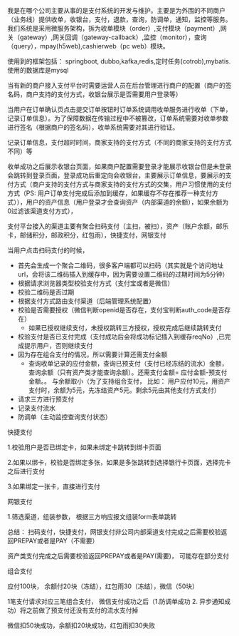 我是在哪个公司主要从事的是支付系统的开发与维护。主要是为外围的不同商户（业务线）提供收单，收银台，支付，退款，查询，防调单，通知，监控等服务。 我们系统是采用微服务架构，拆为收单模块（order）,支付模块（payment）,网关（gateway）,网关回调（gateway-callback）,监控（monitor），查询（query），mpay(h5web),cashierweb（pc web）模块。

使用到的框架包括： springboot, dubbo,kafka,redis,定时任务(cotrob),mybatis.使用的数据库是mysql



当有新的商户接入支付平台时需要运营人员在后台管理进行商户的配置（商户的签名码，商户支持的支付方式，收银台展示是否需要用户登录等）



当用户在订单确认页点击提交订单按钮时订单系统调用收单服务进行收单（下单，记录订单信息）。为了保障数据在传输过程中不被篡改，订单系统需要对收单参数进行签名（根据商户的签名码），收单系统需要对其进行验证。

记录订单信息，支付超时时间，商家支持的支付方式（不同的商家支持的支付方式不同）等



收单成功之后展示收银台页面，如果商户配置需要登录才能展示收银台但是未登录会跳转到登录页面，登录成功后重定向会收银台，主要展示订单信息，要展示的支付方式（商户支持的支付方式与商家支持的支付方式的交集，用户习惯使用的支付方式（PS: 用户订单支付完成后添加到缓存，如果缓存不存在推荐一种支付方式）），用户的资产信息（用户登录才会查询资产（内部渠道的余额），如果余额为0过滤该渠道支付方式），

支付平台接入的渠道主要有聚合扫码支付（主扫，被扫），资产（账户余额，邮乐卡，邮储积分，邮政积分，红包雨），快捷支付，网银支付



当用户点击扫码支付的时候，

- 首先会生成一个聚合二维码，很多客户端都可以扫码（其实就是个访问地址url，会将该二维码插入到缓存中，因为需要设置二维码的过期时间为5分钟）
- 根据请求浏览器类型校验支付方式（支付宝或者是微信）
- 校验二维码是否过期
- 根据支付方式路由支付渠道（后端管理系统配置）
- 校验是否需要授权（微信判断openid是否存在，支付宝判断auth_code是否存在）
  - 如果已授权继续支付，未授权跳转三方授权，授权完成后继续跳转支付
- 校验支付是否已支付完成（支付成功后会将成功标记插入到缓存reqNo）,已完成提示用户，否则继续支付
- 因为存在组合支付的情况，所以需要计算还需支付金额
  - 查询收单记录的应付金额，查询已预支付（支付已经冻结的流水）金额，查询余额（只有资产类才能查询余额）。还需支付金额= 应付金额-预支付金额。。 与余额取小（为了支持组合支付， 比如： 用户应付10元，用资产支付时，余额为5元，先冻结资产5元。剩余5元由其他支付方式支付）
- 请求三方进行预支付
- 记录支付流水
- 防调单（主动监控查询支付状态）









快捷支付

1.校验用户是否已绑定卡，如果未绑定卡跳转到绑卡页面

2.如果以绑卡，校验是否绑定多张，如果是多张跳转到选择银行卡页面，选择完卡之后进行支付

3.如果绑定一张卡，直接进行支付



网银支付

1.筛选渠道，组装参数， 根据三方响应报文组装form表单跳转



总结： 扫码支付，快捷支付，网银支付非公司内部渠道支付完成之后需要校验返回PREPAY或者是PAY（不需要）

资产类支付完成之后需要校验返回PREPAY或者是PAY(需要)， 可能存在部分支付



组合支付



应付100块， 余额付20块（冻结），红包雨30（冻结），微信（50块）

1笔支付请求对应三笔组合支付， 微信支付成功之后（1.防调单成功 2. 异步通知成功）将之前做了预支付还没有支付的流水支付掉

微信扣50块成功，余额扣20块成功，红包雨扣30失败